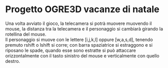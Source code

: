 <h1>Progetto OGRE3D vacanze di natale</h1>

<p>
Una volta avviato il gioco, la telecamera si potrà muovere muovendo il mouse, la distanza tra la telecamera e il personaggio si cambiarà girando la rotellina del mouse.
<br>
Il personaggio si muove con le lettere [i,j,k,l] oppure [w,a,s,d], tenendo premuto rshift o lshift si corre;
con barra spaziatrice si estraggono e si riposano le spade, quando esse sono estratte si può attaccare orizzontalmente con il tasto sinistro del mouse e verticalmente con quello destro.
</p>
